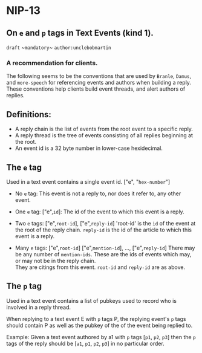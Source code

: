 NIP-13
======


On `e` and `p` tags in Text Events (kind 1).
--------------------------------------------

`draft` ~`mandatory`~ `author:unclebobmartin`

### A recommendation for clients.

The following seems to be the conventions that are used by `Branle`, `Damus`, and `more-speech` for referencing
events and authors when building a reply.  These conventions help clients build event threads, and alert authors of
replies.

## Definitions:  
 * A reply chain is the list of events from the root event to a specific reply.  
 * A reply thread is the tree of events consisting of all replies beginning at the root.
 * An event id is a 32 byte number in lower-case hexidecimal.

## The `e` tag
Used in a text event contains a single event id.  ["e", "`hex-number`"]  

 * No `e` tag: 
This event is not a reply to, nor does it refer to, any other event.

 * One `e` tag:  ["e",`id`]: 
The id of the event to which this event is a reply.

 * Two `e` tags:  ["e",`root-id`], ["e",`reply-id`]
'root-id' is the `id` of the event at the root of the reply chain.  `reply-id` is the id of the article to which this event is a reply.  

 * Many `e` tags: ["e",`root-id`]  ["e",`mention-id`], ..., ["e",`reply-id`]
There may be any number of `mention-ids`.  These are the ids of events which may, or may not be in the reply chain.  
They are citings from this event.  `root-id` and `reply-id` are as above.

## The `p` tag
Used in a text event contains a list of pubkeys used to record who is involved in a reply thread.

When replying to a text event E with `p` tags P, the replying event's `p` tags should contain P as well as the pubkey of the of the event being replied to.  

Example:  Given a text event authored by a1 with `p` tags [`p1`, `p2`, `p3`] then the `p` tags of the reply should be [`a1`, `p1`, `p2`, `p3`] 
in no particular order.
